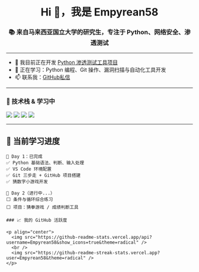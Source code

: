 <h1 align="center">Hi 👋，我是 Empyrean58</h1>
<h3 align="center">📚 来自马来西亚国立大学的研究生，专注于 Python、网络安全、渗透测试</h3>

---

- 🔭 我目前正在开发 [Python 渗透测试工具项目](https://github.com/Empyrean58/python-pentest-tools)
- 🌱 正在学习：Python 编程、Git 操作、漏洞扫描与自动化工具开发
- 📫 联系我：[GitHub私信](https://github.com/Empyrean58)

---

### 🧰 技术栈 & 学习中
<p>
  <img src="https://img.shields.io/badge/-Python-3776AB?logo=python&logoColor=fff" />
  <img src="https://img.shields.io/badge/-VSCode-007ACC?logo=visual-studio-code&logoColor=fff" />
  <img src="https://img.shields.io/badge/-Git-F05032?logo=git&logoColor=fff" />
  <img src="https://img.shields.io/badge/-Linux-333?logo=linux&logoColor=fff" />
</p>

---

## 🧠 当前学习进度

```text
📌 Day 1：已完成
✅ Python 基础语法、判断、输入处理
✅ VS Code 环境配置
✅ Git 三步走 + GitHub 项目搭建
✅ 猜数字小游戏开发

📌 Day 2（进行中...）
⬜ 条件与循环综合练习
⬜ 项目：猜拳游戏 / 成绩判断工具

### 📈 我的 GitHub 活跃度

<p align="center">
  <img src="https://github-readme-stats.vercel.app/api?username=Empyrean58&show_icons=true&theme=radical" />
  <br />
  <img src="https://github-readme-streak-stats.vercel.app?user=Empyrean58&theme=radical" />
</p>
